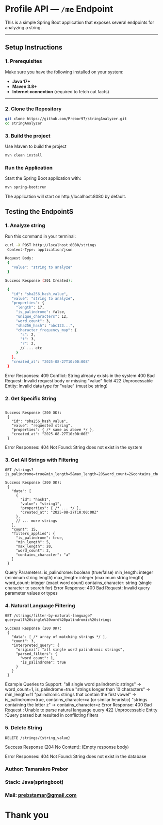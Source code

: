 #  Profile API — `/me` Endpoint

This is a simple Spring Boot application that exposes several endpoints for analyzing a string.

---

##  Setup Instructions

### **1. Prerequisites**
Make sure you have the following installed on your system:
- **Java 17+**
- **Maven 3.8+**
- **Internet connection** (required to fetch cat facts)

---

### **2. Clone the Repository**
```bash
git clone https://github.com/Prebor97/stringAnalyzer.git
cd stringAnalyzer
```
### **3. Build the project**
Use Maven to build the project
```bash
mvn clean install
```
### **Run the Application**
Start the Spring Boot application with:
```bash
mvn spring-boot:run
```
The application will start on http://localhost:8080
by default.

## Testing the EndpointS

### **1. Analyze string**

Run this command in your terminal:

```bash
curl -X POST http://localhost:8080/strings
 Content-Type: application/json

Request Body:
 {
   "value": "string to analyze"
 }

Success Response (201 Created):

 {
   "id": "sha256_hash_value",
   "value": "string to analyze",
   "properties": {
     "length": 17,
     "is_palindrome": false,
     "unique_characters": 12,
     "word_count": 3,
     "sha256_hash": "abc123...",
     "character_frequency_map": {
       "s": 2,
       "t": 3,
       "r": 2,
       // ... etc
     }
   },
   "created_at": "2025-08-27T10:00:00Z"
 }
 ```
Error Responses:
409 Conflict: String already exists in the system
400 Bad Request: Invalid request body or missing "value" field
422 Unprocessable Entity: Invalid data type for "value" (must be string)
### **2. Get Specific String**
```GET /strings/{string_value}

Success Response (200 OK):
 {
   "id": "sha256_hash_value",
   "value": "requested string",
   "properties": { /* same as above */ },
   "created_at": "2025-08-27T10:00:00Z"
 }
```
Error Responses:
404 Not Found: String does not exist in the system
### **3. Get All Strings with Filtering**

```
GET /strings?is_palindrome=true&min_length=5&max_length=20&word_count=2&contains_character=a

Success Response (200 OK):
 {
   "data": [
     {
       "id": "hash1",
       "value": "string1",
       "properties": { /* ... */ },
       "created_at": "2025-08-27T10:00:00Z"
     },
     // ... more strings
   ],
   "count": 15,
   "filters_applied": {
     "is_palindrome": true,
     "min_length": 5,
     "max_length": 20,
     "word_count": 2,
     "contains_character": "a"
   }
 }
```
Query Parameters:
is_palindrome: boolean (true/false)
min_length: integer (minimum string length)
max_length: integer (maximum string length)
word_count: integer (exact word count)
contains_character: string (single character to search for)
Error Response:
400 Bad Request: Invalid query parameter values or types

### **4. Natural Language Filtering**
```
GET /strings/filter-by-natural-language?query=all%20single%20word%20palindromic%20strings

Success Response (200 OK):
 {
   "data": [ /* array of matching strings */ ],
   "count": 3,
   "interpreted_query": {
     "original": "all single word palindromic strings",
     "parsed_filters": {
       "word_count": 1,
       "is_palindrome": true
     }
   }
 }
```
Example Queries to Support:
"all single word palindromic strings" → word_count=1, is_palindrome=true
"strings longer than 10 characters" → min_length=11
"palindromic strings that contain the first vowel" → is_palindrome=true, contains_character=a (or similar heuristic)
"strings containing the letter z" → contains_character=z
Error Response:
400 Bad Request : Unable to parse natural language query
422 Unprocessable Entity :Query parsed but resulted in conflicting filters

### **5. Delete String**
```
DELETE /strings/{string_value}
```
Success Response (204 No Content): (Empty response body)

Error Responses:
404 Not Found: String does not exist in the database

### Author: Tamarakro Prebor
### Stack: Java(springboot)
### Mail: prebstamar@gmail.com

# Thank you

